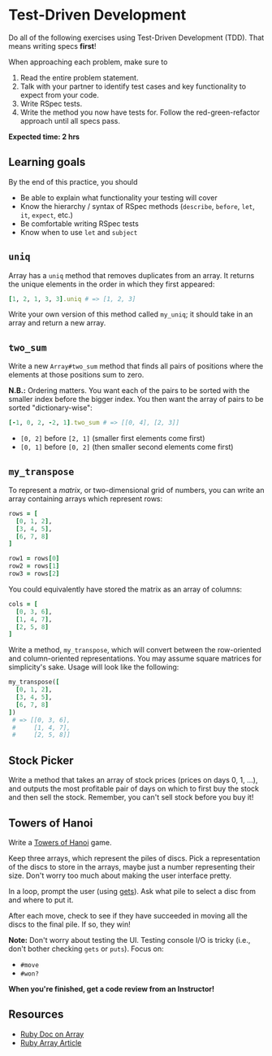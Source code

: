 # Test-Driven Development

Do all of the following exercises using Test-Driven Development (TDD). That
means writing specs **first**!  

When approaching each problem, make sure to

  1. Read the entire problem statement.
  2. Talk with your partner to identify test cases and key functionality to
     expect from your code.
  3. Write RSpec tests.
  4. Write the method you now have tests for. Follow the red-green-refactor
     approach until all specs pass.  

**Expected time: 2 hrs**

## Learning goals

By the end of this practice, you should

* Be able to explain what functionality your testing will cover
* Know the hierarchy / syntax of RSpec methods (`describe`, `before`, `let`,
  `it`, `expect`, etc.)
* Be comfortable writing RSpec tests
* Know when to use `let` and `subject`

## `uniq`

Array has a `uniq` method that removes duplicates from an array. It returns the
unique elements in the order in which they first appeared:

```ruby
[1, 2, 1, 3, 3].uniq # => [1, 2, 3]
```

Write your own version of this method called `my_uniq`; it should take in an
array and return a new array.

## `two_sum`

Write a new `Array#two_sum` method that finds all pairs of positions where the
elements at those positions sum to zero.

**N.B.:** Ordering matters. You want each of the pairs to be sorted with the
smaller index before the bigger index. You then want the array of pairs to be
sorted "dictionary-wise":

```ruby
[-1, 0, 2, -2, 1].two_sum # => [[0, 4], [2, 3]]
```

* `[0, 2]` before `[2, 1]` (smaller first elements come first)
* `[0, 1]` before `[0, 2]` (then smaller second elements come first)

## `my_transpose`

To represent a _matrix_, or two-dimensional grid of numbers, you can write an
array containing arrays which represent rows:

```ruby
rows = [
  [0, 1, 2],
  [3, 4, 5],
  [6, 7, 8]
]

row1 = rows[0]
row2 = rows[1]
row3 = rows[2]
```

You could equivalently have stored the matrix as an array of columns:

```ruby
cols = [
  [0, 3, 6],
  [1, 4, 7],
  [2, 5, 8]
]
```

Write a method, `my_transpose`, which will convert between the row-oriented and
column-oriented representations. You may assume square matrices for simplicity's
sake. Usage will look like the following:

```ruby
my_transpose([
  [0, 1, 2],
  [3, 4, 5],
  [6, 7, 8]
])
 # => [[0, 3, 6],
 #     [1, 4, 7],
 #     [2, 5, 8]]
```

## Stock Picker

Write a method that takes an array of stock prices (prices on days 0, 1, ...),
and outputs the most profitable pair of days on which to first buy the stock and
then sell the stock.  Remember, you can't sell stock before you buy it!

## Towers of Hanoi

Write a [Towers of Hanoi][Hanoi] game.

Keep three arrays, which represent the piles of discs. Pick a representation of
the discs to store in the arrays, maybe just a number representing their size.
Don't worry too much about making the user interface pretty.

In a loop, prompt the user (using [gets][gets-and-chomp]). Ask what pile to
select a disc from and where to put it.

After each move, check to see if they have succeeded in moving all the
discs to the final pile. If so, they win!

**Note:** Don't worry about testing the UI. Testing console I/O is tricky (i.e.,
don't bother checking `gets` or `puts`). Focus on:

* `#move`
* `#won?`

**When you're finished, get a code review from an Instructor!**

## Resources

* [Ruby Doc on Array](http://www.ruby-doc.org/core-2.1.2/Array.html)
* [Ruby Array Article](http://zetcode.com/lang/rubytutorial/arrays/)

[gets-and-chomp]: http://andreacfm.com/ruby/2011/06/11/learning-ruby-gets-and-chomp.html
[Hanoi]: http://en.wikipedia.org/wiki/Towers_of_hanoi